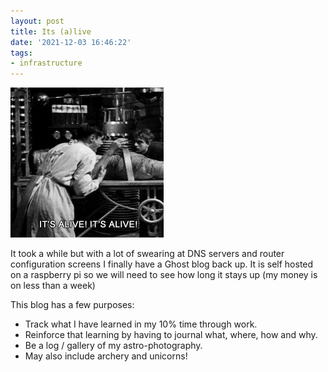 ```yaml
---
layout: post
title: Its (a)live
date: '2021-12-03 16:46:22'
tags:
- infrastructure
---
```


![Frankenstine GIF](/assets/frank.gif)

It took a while but with a lot of swearing at DNS servers and router configuration screens I finally have a Ghost blog back up. It is self hosted on a raspberry pi so we will need to see how long it stays up (my money is on less than a week)

This blog has a few purposes:

- Track what I have learned in my 10% time through work.
- Reinforce that learning by having to journal what, where, how and why.
- Be a log / gallery of my astro-photography.
- May also include archery and unicorns!
